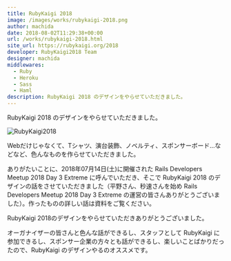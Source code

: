 ```yaml
---
title: RubyKaigi 2018
image: /images/works/rubykaigi-2018.png
author: machida
date: 2018-08-02T11:29:38+00:00
url: /works/rubykaigi-2018.html
site_url: https://rubykaigi.org/2018
developer: RubyKaigi2018 Team
designer: machida
middlewares:
  - Ruby
  - Heroku
  - Sass
  - Haml
description: RubyKaigi 2018 のデザインをやらせていただきました。
---
```


RubyKaigi 2018 のデザインをやらせていただきました。

![RubyKaigi2018](https://i.gyazo.com/f3884866662be90e97179fd033585935.png)

Webだけじゃなくて、Tシャツ、演台装飾、ノベルティ、スポンサーボード...などなど、色んなものを作らせていただきました。

ありがたいことに、2018年07月14日(土)に開催された Rails Developers Meetup 2018 Day 3 Extreme に呼んでいただき、そこで RubyKaigi 2018 のデザインの話をさせていただきました（平野さん、秒速さんを始め Rails Developers Meetup 2018 Day 3 Extreme の運営の皆さんありがとうございました）。作ったものの詳しい話は資料をご覧ください。

<script async class="speakerdeck-embed" data-id="2f3043db0bbb46cfb83f58a6f3fe7dcf" data-ratio="1.77777777777778" src="//speakerdeck.com/assets/embed.js"></script>

RubyKaigi 2018のデザインをやらせていただきありがとうございました。

オーガナイザーの皆さんと色んな話ができるし、スタッフとして RubyKaigi に参加できるし、スポンサー企業の方々とも話ができるし、楽しいことばかりだったので、RubyKaigi のデザインやるのオススメです。